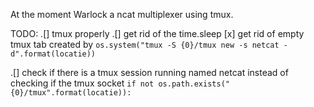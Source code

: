At the moment Warlock a ncat multiplexer using tmux.

TODO:
.[]  tmux properly
.[] get rid of the time.sleep
[x] get rid of empty tmux tab created by 
`os.system("tmux -S {0}/tmux new -s netcat -d".format(locatie))`

.[] check if there is a tmux session running named netcat instead of checking if the tmux socket `if not os.path.exists("{0}/tmux".format(locatie)):`
